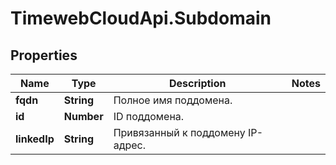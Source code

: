 # TimewebCloudApi.Subdomain

## Properties

Name | Type | Description | Notes
------------ | ------------- | ------------- | -------------
**fqdn** | **String** | Полное имя поддомена. | 
**id** | **Number** | ID поддомена. | 
**linkedIp** | **String** | Привязанный к поддомену IP-адрес. | 


